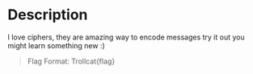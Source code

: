 # Description
I love ciphers, they are amazing way to encode messages
try it out you might learn something new :)

> Flag Format: Trollcat{flag}
